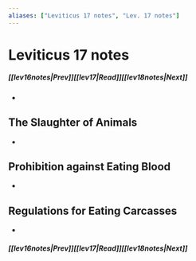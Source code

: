 ```yaml
---
aliases: ["Leviticus 17 notes", "Lev. 17 notes"]
---
```

# Leviticus 17 notes
##### <span class=arrow-left></span>[[lev16notes|Prev]]<span class=navigation-separator></span>[[lev17|Read]]<span class=navigation-separator></span>[[lev18notes|Next]]<span class=arrow-right></span>
- 
## The Slaughter of Animals
- 
## Prohibition against Eating Blood
- 
## Regulations for Eating Carcasses
- 
##### <span class=arrow-left></span>[[lev16notes|Prev]]<span class=navigation-separator></span>[[lev17|Read]]<span class=navigation-separator></span>[[lev18notes|Next]]<span class=arrow-right></span>